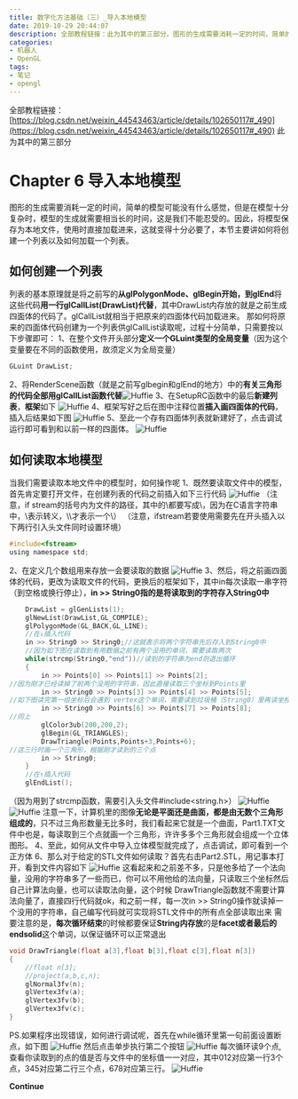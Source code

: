 ```yaml
---
title: 数字化方法基础（三）_导入本地模型
date: 2019-10-29 20:44:07
description: 全部教程链接：此为其中的第三部分。图形的生成需要消耗一定的时间，简单的模型可能没有什么感觉，但是在模型十分复杂时，模型的生成就需要相当长的时间，这是我们不能忍受的。
categories:
- 机器人
- OpenGL
tags:
- 笔记
- opengl
---
```


全部教程链接：
[https://blog.csdn.net/weixin_44543463/article/details/102650117#_490](https://blog.csdn.net/weixin_44543463/article/details/102650117#_490)
此为其中的第三部分
#  Chapter 6  导入本地模型
图形的生成需要消耗一定的时间，简单的模型可能没有什么感觉，但是在模型十分复杂时，模型的生成就需要相当长的时间，这是我们不能忍受的。因此，将模型保存为本地文件，使用时直接加载进来，这就变得十分必要了，本节主要讲如何将创建一个列表以及如何加载一个列表。
##  如何创建一个列表
列表的基本原理就是将之前写的**从glPolygonMode、glBegin开始，到glEnd**将这些代码**用一行glCallList(DrawList)代替**，其中DrawList内存放的就是之前生成四面体的代码了。glCallList就相当于把原来的四面体代码加载进来。
那如何将原来的四面体代码创建为一个列表供glCallList读取呢，过程十分简单，只需要按以下步骤即可：
1、在整个文件开头部分**定义一个GLuint类型的全局变量**（因为这个变量要在不同的函数使用，故须定义为全局变量）
```c
GLuint DrawList;
```
2、将RenderScene函数（就是之前写glbegin和glEnd的地方）中的**有关三角形的代码全部用glCallList函数代替**![Huffie](https://img-blog.csdnimg.cn/20191022183312604.png?x-oss-process=image/watermark,type_ZmFuZ3poZW5naGVpdGk,shadow_10,text_SHVmZmllX0hlYnV0CumprOa1qemjniDmsrPljJflt6XkuJrlpKflraY=,size_16,color_FFFFFF,t_70#pic_center)
3、在SetupRC函数中的最后**新建列表**，**框架**如下
![Huffie](https://img-blog.csdnimg.cn/20191022190234315.png?x-oss-process=image/watermark,type_ZmFuZ3poZW5naGVpdGk,shadow_10,text_SHVmZmllX0hlYnV0CumprOa1qemjniDmsrPljJflt6XkuJrlpKflraY=,size_16,color_FFFFFF,t_70#pic_center)
4、框架写好之后在图中注释位置**插入画四面体的代码**，插入后结果如下图
![Huffie](https://img-blog.csdnimg.cn/20191022190538150.png?x-oss-process=image/watermark,type_ZmFuZ3poZW5naGVpdGk,shadow_10,text_SHVmZmllX0hlYnV0CumprOa1qemjniDmsrPljJflt6XkuJrlpKflraY=,size_16,color_FFFFFF,t_70#pic_center)
5、至此一个存有四面体列表就新建好了，点击调试运行即可看到和以前一样的四面体。
![Huffie](https://img-blog.csdnimg.cn/20191022190817973.png?x-oss-process=image/watermark,type_ZmFuZ3poZW5naGVpdGk,shadow_10,text_SHVmZmllX0hlYnV0CumprOa1qemjniDmsrPljJflt6XkuJrlpKflraY=,size_16,color_FFFFFF,t_70#pic_center)
##  如何读取本地模型
当我们需要读取本地文件中的模型时，如何操作呢
1、既然要读取文件中的模型，首先肯定要打开文件，在创建列表的代码之前插入如下三行代码
![Huffie](https://img-blog.csdnimg.cn/20191022191736138.png?x-oss-process=image/watermark,type_ZmFuZ3poZW5naGVpdGk,shadow_10,text_SHVmZmllX0hlYnV0CumprOa1qemjniDmsrPljJflt6XkuJrlpKflraY=,size_16,color_FFFFFF,t_70#pic_center)
（注意，if stream的括号内为文件的路径，其中的\都要写成\\，因为在C语言字符串中，\表示转义，\\\才表示一个\）
（注意，ifstream若要使用需要先在开头插入以下两行引入头文件同时设置环境）

```c
#include<fstream>
using namespace std;
```
2、在定义几个数组用来存放一会要读取的数据
![Huffie](https://img-blog.csdnimg.cn/20191022192655701.png?x-oss-process=image/watermark,type_ZmFuZ3poZW5naGVpdGk,shadow_10,text_SHVmZmllX0hlYnV0CumprOa1qemjniDmsrPljJflt6XkuJrlpKflraY=,size_16,color_FFFFFF,t_70#pic_center)
3、然后，将之前画四面体的代码，更改为读取文件的代码，更换后的框架如下，其中in每次读取一串字符（到空格或换行停止），**in >> String0指的是将读取到的字符存入String0中**
```cpp
	DrawList = glGenLists(1);
	glNewList(DrawList,GL_COMPILE);
	glPolygonMode(GL_BACK,GL_LINE);
	//在↓插入代码
	in >> String0 >> String0;//这就表示将两个字符串先后存入到String0中
	//因为如下图在读取到有用数据之前有两个没用的单词，需要读取两次
	while(strcmp(String0,"end"))//读到的字符串为end则退出循环
	{
		in >> Points[0] >> Points[1] >> Points[2];
//因为刚才已经读掉了前两个没用的字符串，因此直接读取三个坐标到Points里
		in >> String0 >> Points[3] >> Points[4] >> Points[5];
//如下图读完第一组坐标后会遇到 vertex这个单词，需要读到垃圾桶（String0）里再读坐标
		in >> String0 >> Points[6] >> Points[7] >> Points[8];
//同上
		glColor3ub(200,200,2);
		glBegin(GL_TRIANGLES);
		DrawTriangle(Points,Points+3,Points+6);
//这三行时画一个三角形，根据刚才读到的三个点
		in >> String0;
	}
	//在↑插入代码
	glEndList();
```
（因为用到了strcmp函数，需要引入头文件#include<string.h>）
![Huffie](https://img-blog.csdnimg.cn/20191022193921836.png)
![Huffie](https://img-blog.csdnimg.cn/20191022194106777.png)
注意一下，计算机里的图像**无论是平面还是曲面，都是由无数个三角形组成的**，只不过三角形数量无比多时，我们看起来它就是一个曲面，Part1.TXT文件中也是，每读取到三个点就画一个三角形，许许多多个三角形就会组成一个立体图形。
4、至此，如何从文件中导入立体模型就完成了，点击调试，即可看到一个正方体
6、那么对于给定的STL文件如何读取？首先右击Part2.STL，用记事本打开，看到文件内容如下
![Huffie](https://img-blog.csdnimg.cn/20191022200005791.png?x-oss-process=image/watermark,type_ZmFuZ3poZW5naGVpdGk,shadow_10,text_SHVmZmllX0hlYnV0CumprOa1qemjniDmsrPljJflt6XkuJrlpKflraY=,size_16,color_FFFFFF,t_70#pic_center)
这看起来和之前差不多，只是他多给了一个法向量，没用的字符串多了一些而已，你可以不用他给的法向量，只读取三个坐标然后自己计算法向量，也可以读取法向量，这个时候 DrawTriangle函数就不需要计算法向量了，直接四行代码就ok，和之前一样，每一次in >> String0操作就读掉一个没用的字符串，自己编写代码就可实现将STL文件中的所有点全部读取出来
需要注意的是，**每次循环结束**的时候都要保证**String内存放**的是**facet或者最后的endsolid**这个单词，以保证循环可以正常退出

```cpp
void DrawTriangle(float a[3],float b[3],float c[3],float n[3])
{
	//float n[3];
	//project(a,b,c,n);
	glNormal3fv(n);
	glVertex3fv(a);
	glVertex3fv(b);
	glVertex3fv(c);
}
```
PS.如果程序出现错误，如何进行调试呢，首先在while循环里第一句前面设置断点，如下图
![Huffie](https://img-blog.csdnimg.cn/2019102322202536.png?x-oss-process=image/watermark,type_ZmFuZ3poZW5naGVpdGk,shadow_10,text_SHVmZmllX0hlYnV0CumprOa1qemjniDmsrPljJflt6XkuJrlpKflraY=,size_16,color_FFFFFF,t_70#pic_center)
然后点击单步执行第二个按钮
![Huffie](https://img-blog.csdnimg.cn/20191023222126398.png?x-oss-process=image/watermark,type_ZmFuZ3poZW5naGVpdGk,shadow_10,text_SHVmZmllX0hlYnV0CumprOa1qemjniDmsrPljJflt6XkuJrlpKflraY=,size_16,color_FFFFFF,t_70#pic_center)
每次循环读9个点,查看你读取到的点的值是否与文件中的坐标值一一对应，其中012对应第一行3个点，345对应第二行三个点，678对应第三行。
![Huffie](https://img-blog.csdnimg.cn/20191023222235402.png?x-oss-process=image/watermark,type_ZmFuZ3poZW5naGVpdGk,shadow_10,text_SHVmZmllX0hlYnV0CumprOa1qemjniDmsrPljJflt6XkuJrlpKflraY=,size_16,color_FFFFFF,t_70#pic_center)

**Continue**